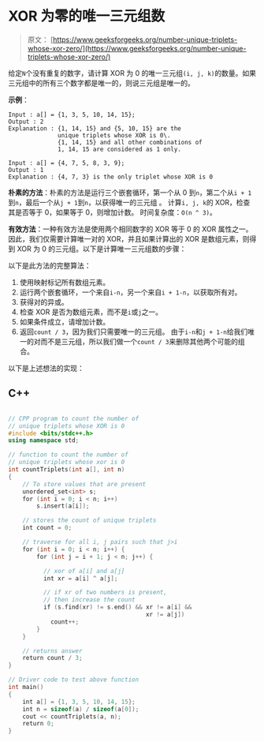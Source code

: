 # XOR 为零的唯一三元组数

> 原文： [https://www.geeksforgeeks.org/number-unique-triplets-whose-xor-zero/](https://www.geeksforgeeks.org/number-unique-triplets-whose-xor-zero/)

给定`N`个没有重复的数字，请计算 XOR 为 0 的唯一三元组`(i, j, k)`的数量。如果三元组中的所有三个数字都是唯一的，则说三元组是唯一的。

**示例**：

```
Input : a[] = {1, 3, 5, 10, 14, 15};
Output : 2 
Explanation : {1, 14, 15} and {5, 10, 15} are the 
              unique triplets whose XOR is 0\. 
              {1, 14, 15} and all other combinations of 
              1, 14, 15 are considered as 1 only.

Input : a[] = {4, 7, 5, 8, 3, 9};
Output : 1
Explanation : {4, 7, 3} is the only triplet whose XOR is 0 

```



**朴素的方法**：朴素的方法是运行三个嵌套循环，第一个从 0 到`n`，第二个从`i + 1`到`n`，最后一个从`j + 1`到`n`，以获得唯一的三元组 。 计算`i, j, k`的 XOR，检查其是否等于 0，如果等于 0，则增加计数。
时间复杂度：`O(n ^ 3)`。

**有效方法**：一种有效方法是使用两个相同数字的 XOR 等于 0 的 XOR 属性之一。因此，我们仅需要计算唯一对的 XOR，并且如果计算出的 XOR 是数组元素，则得到 XOR 为 0 的三元组。以下是计算唯一三元组数的步骤：

以下是此方法的完整算法：

1.  使用映射标记所有数组元素。
2.  运行两个嵌套循环，一个来自`i-n`，另一个来自`i + 1-n`，以获取所有对。
3.  获得对的异或。
4.  检查 XOR 是否为数组元素，而不是`i`或`j`之一。
5.  如果条件成立，请增加计数。
6.  返回`count / 3`，因为我们只需要唯一的三元组。 由于`i-n`和`j + 1-n`给我们唯一的对而不是三元组，所以我们做一个`count / 3`来删除其他两个可能的组合。

以下是上述想法的实现：

## C++ 

```cpp

// CPP program to count the number of 
// unique triplets whose XOR is 0 
#include <bits/stdc++.h> 
using namespace std; 

// function to count the number of  
// unique triplets whose xor is 0 
int countTriplets(int a[], int n)  
{ 
    // To store values that are present 
    unordered_set<int> s; 
    for (int i = 0; i < n; i++) 
        s.insert(a[i]); 

    // stores the count of unique triplets 
    int count = 0; 

    // traverse for all i, j pairs such that j>i 
    for (int i = 0; i < n; i++) { 
        for (int j = i + 1; j < n; j++) { 

          // xor of a[i] and a[j] 
          int xr = a[i] ^ a[j]; 

          // if xr of two numbers is present,  
          // then increase the count 
          if (s.find(xr) != s.end() && xr != a[i] &&  
                                       xr != a[j]) 
            count++; 
        } 
    } 

    // returns answer 
    return count / 3; 
} 

// Driver code to test above function 
int main()  
{ 
    int a[] = {1, 3, 5, 10, 14, 15}; 
    int n = sizeof(a) / sizeof(a[0]);    
    cout << countTriplets(a, n);     
    return 0; 
} 

```